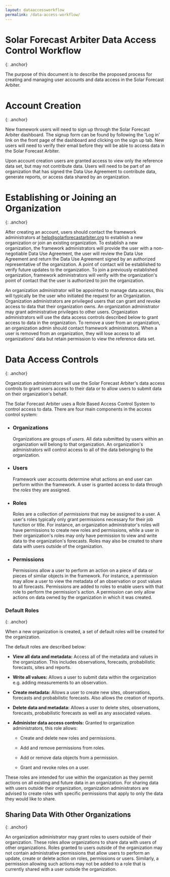 ```yaml
---
layout: dataaccessworkflow
permalink: /data-access-workflow/
---
```


# Solar Forecast Arbiter Data Access Control Workflow
{: .anchor}

The purpose of this document is to describe the proposed process for
creating and managing user accounts and data access in the Solar
Forecast Arbiter.

# Account Creation
{: .anchor}

New framework users will need to sign up through the Solar Forecast
Arbiter dashboard. The signup form can be found by following the 'Log
in' link on the front page of the dashboard and clicking on the sign up
tab. New users will need to verify their email before they will be able
to access data in the Solar Forecast Arbiter.


Upon account creation users are granted access to view only the
reference data set, but may not contribute data. Users will need to be
part of an organization that has signed the Data Use Agreement to
contribute data, generate reports, or access data shared by an
organization.

# Establishing or Joining an Organization
{: .anchor}

After creating an account, users should contact the framework
administrators at [help@solarforecastarbiter.org](mailto:help@solarforecastarbiter.org) to
establish a new organization or join an existing organization. To
establish a new organization, the framework administrators will provide
the user with a non-negotiable Data Use Agreement, the user will review
the Data Use Agreement and return the Data Use Agreement signed by an
authorized representative of the organization. A point of contact will
be established to verify future updates to the organization. To join a
previously established organization, framework administrators will
verify with the organization's point of contact that the user is
authorized to join the organization.


An organization administrator will be appointed to manage data access,
this will typically be the user who initiated the request for an
Organization. Organization administrators are privileged users that
can grant and revoke access to data that their organization owns. An
organization administrator may grant administrative privileges to other
users. Organization administrators will use the data access controls
described below to grant access to data in the organization. To remove
a user from an organization, an organization admin should contact
framework administrators. When a user is removed from an organization, they
will lose access to all organizations' data but retain permission to view
the reference data set.

# Data Access Controls
{: .anchor}

Organization administrators will use the Solar Forecast Arbiter's data
access controls to grant users access to their data or to allow users to
submit data on their organization's behalf.


The Solar Forecast Arbiter uses a Role Based Access Control System to
control access to data. There are four main components in the access
control system:

- ### Organizations

    Organizations are groups of *users*. All data submitted by users
    within an organization will belong to that organization. An
    organization's administrators will control access to all
    of the data belonging to the organization.

- ### Users

    Framework user accounts determine what actions an end user can
    perform within the framework. A user is granted access to data through
    the *roles* they are assigned.

- ### Roles

    Roles are a collection of *permissions* that may be assigned to a
    user. A user's roles typically only grant permissions necessary for
    their job function or title. For instance, an organization
    administrator's roles will have permissions to create new roles and
    permissions, while a user in their organization's roles may only have
    permission to view and write data to the organization's forecasts.
    Roles may also be created to share data with users outside of the
    organization.

- ### Permissions

    Permissions allow a user to perform an action on a piece of data or
    pieces of similar objects in the framework. For instance, a permission
    may allow a user to view the metadata of an observation or post values
    to all forecasts. Permissions are added to roles to enable users with
    that role to perform the permission's action. A permission can only
    allow actions on data owned by the organization in which it
    was created.

### Default Roles
{: .anchor}

When a new organization is created, a set of default roles will be
created for the organization.

The default roles are described below:

-   **View all data and metadata:** Access all of the metadata and
    values in the organization. This includes observations, forecasts,
    probabilistic forecasts, sites and reports.

-   **Write all values:** Allows a user to submit data within the
    organization e.g. adding measurements to an
    observation.

-   **Create metadata:** Allows a user to create new sites,
    observations, forecasts and probabilistic forecasts. Also allows
    the creation of reports.

-   **Delete data and metadata:** Allows a user to delete sites,
    observations, forecasts, probabilistic forecasts as well as any
    associated values.

-   **Administer data access controls:** Granted to organization
    administrators, this role allows:

    -   Create and delete new roles and permissions.

    -   Add and remove permissions from roles.

    -   Add or remove data objects from a permission.

    -   Grant and revoke roles on a user.


These roles are intended for use within the organization as they permit
actions on all existing and future data in an organization. For sharing
data with users outside their organization, organization administrators
are advised to create roles with specific permissions that apply to only
the data they would like to share.

Sharing Data With Other Organizations
-------------------------------------
{: .anchor}

An organization administrator may grant roles to users outside of their
organization. These roles allow organizations to share data with users
of other organizations. Roles granted to users outside of the
organization may not contain administrative permissions that allow users
to perform an update, create or delete action on roles, permissions or
users. Similarly, a permission allowing such actions may not be added to
a role that is currently shared with a user outside the
organization.
